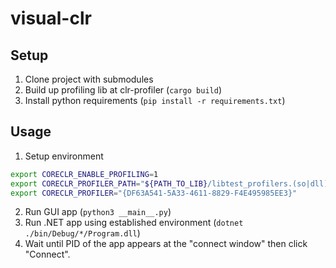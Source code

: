 # visual-clr

## Setup

1. Clone project with submodules
2. Build up profiling lib at clr-profiler (`cargo build`)
3. Install python requirements (`pip install -r requirements.txt`)

## Usage

1. Setup environment
```bash
export CORECLR_ENABLE_PROFILING=1
export CORECLR_PROFILER_PATH="${PATH_TO_LIB}/libtest_profilers.(so|dll)"
export CORECLR_PROFILER="{DF63A541-5A33-4611-8829-F4E495985EE3}"
```
2. Run GUI app (`python3 __main__.py`)
3. Run .NET app using established environment (`dotnet ./bin/Debug/*/Program.dll`)
4. Wait until PID of the app appears at the "connect window" then click "Connect".
